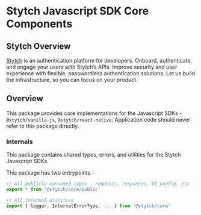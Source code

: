 # Stytch Javascript SDK Core Components

## Stytch Overview

[Stytch](https://stytch.com/) is an authentication platform for developers.
Onboard, authenticate, and engage your users with Stytch’s APIs.
Improve security and user experience with flexible, passwordless authentication solutions.
Let us build the infrastructure, so you can focus on your product.

## Overview

This package provides core implementations for the Javascript SDKs - `@stytch/vanilla-js`, `@stytch/react-native`.
Application code should never refer to this package directly.

### Internals

This package contains shared types, errors, and utilities for the Stytch Javascript SDKs.

This package has two entrypoints -

```javascript
// All publicly consumed types - requests, responses, UI config, etc
export * from '@stytch/core/public'

// All internal utilities
import { logger, InternalErrorType, ... } from '@stytch/core'
```
